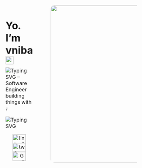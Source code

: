 <div style="border-radius:8px; padding:20px;">
  <table width="100%" style="border:none; outline:none; border-collapse: separate; border-spacing: 40px 20px; width:100%;">
    <tr>
      <!-- Header row: Title & Badges on left, GIF on right -->
      <td width="50%" valign="top" style="border:none; outline:none;">
        <h1 style="margin-bottom:10px;">Yo. I’m <strong>
  <span>vniba</span>
</strong> <img src="https://raw.githubusercontent.com/Tarikul-Islam-Anik/Animated-Fluent-Emojis/master/Emojis/Smilies/Ghost.png" alt="Ghost" width="25" height="25" /></h1>
<img
  src="https://readme-typing-svg.demolab.com?font=Fuzzy+Bubbles&pause=1000&color=00B8FF&background=1F0F0500&width=460&lines=Software+Engineer+building+things+with+%E2%99%A9"
  alt="Typing SVG – Software Engineer building things with ♩"
/>

<img src="https://readme-typing-svg.demolab.com?font=Fuzzy+Bubbles&pause=1000&color=00FF9F&background=1F0F0500&random=true&width=460&lines=Anime+%E3%80%86+Gym+%E3%80%86+Code+%E3%80%86+Music" alt="Typing SVG" /></a>
<div align="center">
  <a href="https://linkedin.com/in/abin-v-975b0a278" target="_blank">
    <img src="https://raw.githubusercontent.com/maurodesouza/profile-readme-generator/master/src/assets/icons/social/linkedin/default.svg" width="42" height="28" alt="linkedin logo"  />
  </a>
  <a href="https://x.com/itsmescorona" target="_blank">
    <img src="https://raw.githubusercontent.com/maurodesouza/profile-readme-generator/master/src/assets/icons/social/twitter/default.svg" width="42" height="28" alt="twitter logo"  />
  </a>
<a href="mailto:vniba.contact@gmail.com" target="_blank" rel="noopener">
    <img
      src="https://raw.githubusercontent.com/maurodesouza/profile-readme-generator/master/src/assets/icons/social/gmail/default.svg"
      width="42" height="28" alt="Gmail Logo"
    />
  </a>
</div>
      </td>
      <td width="100%" valign="top" align="right" style="border:none; outline:none;">
        <img src="https://media0.giphy.com/media/v1.Y2lkPTc5MGI3NjExOW1uNDJhdG9yYmViYmx1dmFwcTRzNmY3b3d2c2hxMXZ6ZGZ0Mzl0byZlcD12MV9pbnRlcm5hbF9naWZfYnlfaWQmY3Q9Zw/97e6IX0kayYTK/giphy.gif"
             alt="Fun GIF"
             width="500"
             style="border-radius:12px;" />
      </td>
    </tr>
  </table>
</div>
